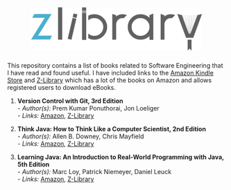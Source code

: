 <h1 align="center"><img src="zlibrary_logo.png" height="100"/></h1>

This repository contains a list of books related to Software Engineering that I have read and found useful. I have included links to the [Amazon Kindle Store](https://www.amazon.com/Kindle-Store/b?ie=UTF8&node=133140011) and [Z-Library](https://zlibrary-global.se/) which has a lot of the books on Amazon and allows registered users to download eBooks. 

1. **Version Control with Git, 3rd Edition**
  <br>- *Author(s):* Prem Kumar Ponuthorai, Jon Loeliger
  <br>- *Links:* [Amazon](https://a.co/d/gPV83Tz), [Z-Library](https://z-library.se/book/23790910/ad1fef/version-control-with-git-powerful-tools-and-techniques-for-collaborative-software-development-3rd.html)

2. **Think Java: How to Think Like a Computer Scientist, 2nd Edition**
  <br>- *Author(s):* Allen B. Downey, Chris Mayfield
  <br>- *Links:* [Amazon](https://a.co/d/cqhKrfa), [Z-Library](https://z-library.se/book/5508963/386144/learning-java-an-introduction-to-realworld-programming-with-java.html)

3. **Learning Java: An Introduction to Real-World Programming with Java, 5th Edition**
  <br>- *Author(s):* Marc Loy, Patrick Niemeyer, Daniel Leuck
  <br>- *Links:* [Amazon](https://a.co/d/9BAc2C4), [Z-Library](https://z-library.se/book/16806861/d3595b/think-java-how-to-think-like-a-computer-scientist.html)

